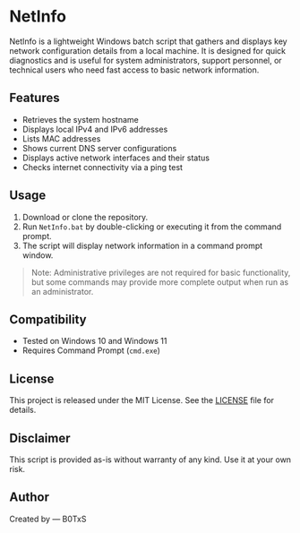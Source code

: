 # NetInfo

NetInfo is a lightweight Windows batch script that gathers and displays key network configuration details from a local machine. It is designed for quick diagnostics and is useful for system administrators, support personnel, or technical users who need fast access to basic network information.

## Features

- Retrieves the system hostname
- Displays local IPv4 and IPv6 addresses
- Lists MAC addresses
- Shows current DNS server configurations
- Displays active network interfaces and their status
- Checks internet connectivity via a ping test

## Usage

1. Download or clone the repository.
2. Run `NetInfo.bat` by double-clicking or executing it from the command prompt.
3. The script will display network information in a command prompt window.

> Note: Administrative privileges are not required for basic functionality, but some commands may provide more complete output when run as an administrator.


## Compatibility

- Tested on Windows 10 and Windows 11
- Requires Command Prompt (`cmd.exe`)

## License

This project is released under the MIT License. See the [LICENSE](LICENSE) file for details.

## Disclaimer

This script is provided as-is without warranty of any kind. Use it at your own risk.

## Author

Created by — B0TxS

